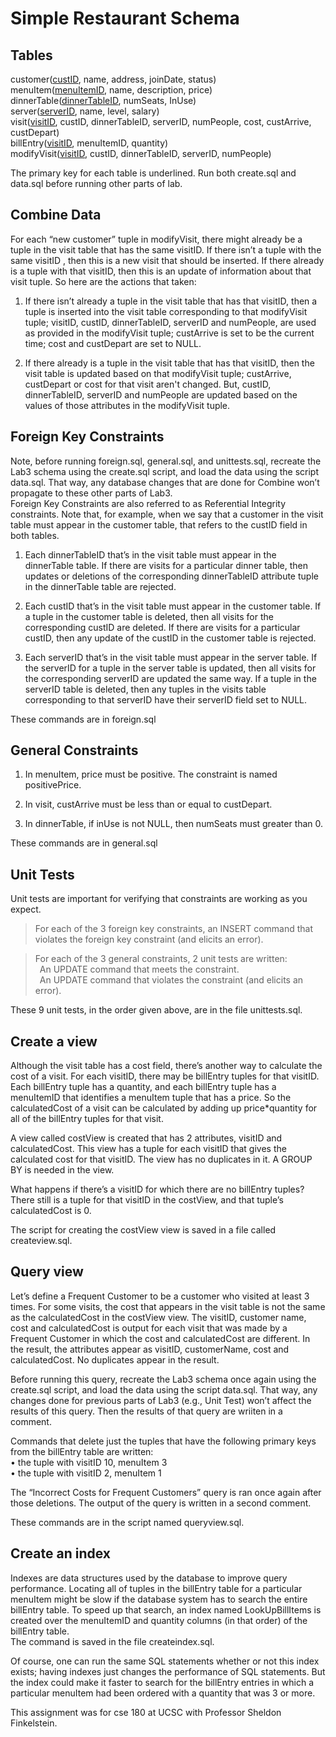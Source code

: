 # Simple Restaurant Schema

## Tables
customer(<ins>custID</ins>, name, address, joinDate, status)  
menuItem(<ins>menuItemID</ins>, name, description, price)  
dinnerTable(<ins>dinnerTableID</ins>, numSeats, InUse)  
server(<ins>serverID</ins>, name, level, salary)  
visit(<ins>visitID</ins>, custID, dinnerTableID, serverID, numPeople, cost, custArrive, custDepart)  
billEntry(<ins>visitID</ins>, menuItemID, quantity)  
modifyVisit(<ins>visitID</ins>, custID, dinnerTableID, serverID, numPeople)  
  
The primary key for each table is underlined. Run both create.sql and data.sql before running other parts of lab.

## Combine Data
For each “new customer” tuple in modifyVisit, there might already be a tuple in the visit table that has the same
visitID. If there isn’t a tuple with the same visitID , then this is a new visit that should be inserted. If there
already is a tuple with that visitID, then this is an update of information about that visit tuple. So here are the
actions that taken:
1. If there isn’t already a tuple in the visit table that has that visitID, then a tuple is inserted into the visit table
corresponding to that modifyVisit tuple; visitID, custID, dinnerTableID, serverID and numPeople, are used as
provided in the modifyVisit tuple; custArrive is set to be the current time; cost and custDepart are set to NULL.  
  

2. If there already is a tuple in the visit table that has that visitID, then the visit table is updated based on that
modifyVisit tuple; custArrive, custDepart or cost for that visit aren't changed. But, custID,
dinnerTableID, serverID and numPeople are updated based on the values of those attributes in the modifyVisit tuple.  
  

##  Foreign Key Constraints
Note, before running foreign.sql, general.sql, and unittests.sql, recreate the Lab3 schema using the create.sql
script, and load the data using the script data.sql. That way, any database changes that are
done for Combine won’t propagate to these other parts of Lab3.  
Foreign Key Constraints are also referred to as Referential Integrity constraints.
Note that, for example, when we say that a customer in the visit table must appear in the customer table, that refers to the
custID field in both tables.  
  
1. Each dinnerTableID that’s in the visit table must appear in the dinnerTable table. If there are visits for
a particular dinner table, then updates or deletions of the corresponding dinnerTableID attribute tuple
in the dinnerTable table are rejected.  
  

2. Each custID that’s in the visit table must appear in the customer table. If a tuple in the customer table
is deleted, then all visits for the corresponding custID are deleted. If there are visits for a
particular custID, then any update of the custID in the customer table is rejected.  
  

3. Each serverID that’s in the visit table must appear in the server table. If the serverID for a tuple in the
server table is updated, then all visits for the corresponding serverID are updated the same way.
If a tuple in the serverID table is deleted, then any tuples in the visits table corresponding to that
serverID have their serverID field set to NULL.  
  
These commands are in foreign.sql   

## General Constraints
1. In menuItem, price must be positive. The constraint is named positivePrice.  
  

2. In visit, custArrive must be less than or equal to custDepart.  

  
3. In dinnerTable, if inUse is not NULL, then numSeats must greater than 0.  
  

These commands are in general.sql  

## Unit Tests
Unit tests are important for verifying that constraints are working as you expect. 

> For each of the 3 foreign key constraints, an INSERT command that violates the foreign key constraint (and elicits an error).  

> For each of the 3 general constraints, 2 unit tests are written:  
 &ensp;An UPDATE command that meets the constraint.  
 &ensp;An UPDATE command that violates the constraint (and elicits an error).  
  
These 9 unit tests, in the order given above, are in the file unittests.sql.

## Create a view
Although the visit table has a cost field, there’s another way to calculate the cost of a visit. For each
visitID, there may be billEntry tuples for that visitID. Each billEntry tuple has a quantity, and each billEntry
tuple has a menuItemID that identifies a menuItem tuple that has a price. So the calculatedCost of a visit can be
calculated by adding up price*quantity for all of the billEntry tuples for that visit.  
  
A view called costView is created that has 2 attributes, visitID and calculatedCost. This view has a tuple
for each visitID that gives the calculated cost for that visitID. The view has no duplicates in it.
A GROUP BY is needed in the view.  
  
What happens if there’s a visitID for which there are no billEntry tuples?    
There still is a tuple for that visitID in the costView, and that tuple’s calculatedCost is 0.  
  
The script for creating the costView view is saved in a file called createview.sql.

## Query view

Let’s define a Frequent Customer to be a customer who visited at least 3 times. For some visits, the cost
that appears in the visit table is not the same as the calculatedCost in the costView view. The visitID, customer name, cost and calculatedCost is output 
for each visit that was made by a Frequent Customer in which the cost and calculatedCost are different. 
In the result, the attributes appear as visitID, customerName, cost and calculatedCost. 
No duplicates appear in the result.  
  
Before running this query, recreate the Lab3 schema once again using the create.sql script,
and load the data using the script data.sql. That way, any changes done for previous
parts of Lab3 (e.g., Unit Test) won’t affect the results of this query. Then the results of that query are wriiten in a
comment.  
  
Commands that delete just the tuples that have the following primary keys from the billEntry table are written:  
• the tuple with visitID 10, menuItem 3  
• the tuple with visitID 2, menuItem 1  
  
The “Incorrect Costs for Frequent Customers” query is ran once again after those deletions. The output of
the query is written in a second comment. 
  
These commands are in the script named queryview.sql. 

## Create an index
Indexes are data structures used by the database to improve query performance. Locating all of tuples in the
billEntry table for a particular menuItem might be slow if the database system has to search the entire billEntry
table. To speed up that search, an index named LookUpBillItems is created over the menuItemID and quantity
columns (in that order) of the billEntry table.  
The command is saved in the file createindex.sql.  
  
Of course, one can run the same SQL statements whether or not this index exists; having indexes just changes
the performance of SQL statements. But the index could make it faster to search for the billEntry entries in
which a particular menuItem had been ordered with a quantity that was 3 or more.
  
This assignment was for cse 180 at UCSC with Professor Sheldon Finkelstein.